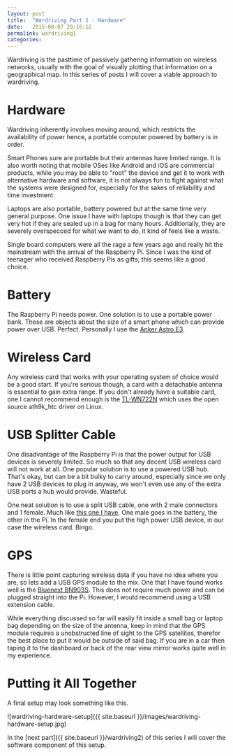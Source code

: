 ```yaml
---
layout: post
title:  "Wardriving Part 1 - Hardware"
date:   2015-08-07 20:16:12
permalink: wardriving1
categories: 
---
```

Wardriving is the pasttime of passively gathering information on wireless networks, usually with the goal of visually plotting that information on a geographical map. In this series of posts I will cover a viable approach to wardriving.

Hardware
===
Wardriving inherently involves moving around, which restricts the availability of power hence, a portable computer powered by battery is in order. 

Smart Phones sure are portable but their antennas have limited range. It is also worth noting that mobile OSes like Android and iOS are commercial products, while you may be able to "root" the device and get it to work with alternative hardware and software, it is not always fun to fight against what the systems were designed for, especially for the sakes of reliability and time investment.

Laptops are also portable, battery powered but at the same time very general purpose. One issue I have with laptops though is that they can get very hot if they are sealed up in a bag for many hours. Additionally, they are severely overspecced for what we want to do, it kind of feels like a waste.

Single board computers were all the rage a few years ago and really hit the mainstream with the arrival of the Raspberry Pi. Since I was the kind of teenager who received Raspberry Pis as gifts, this seems like a good choice.

Battery
===
The Raspberry Pi needs power. One solution is to use a portable power bank. These are objects about the size of a smart phone which can provide power over USB. Perfect. Personally I use the [Anker Astro E3](http://www.amazon.co.uk/gp/product/B0063AAIRG).

Wireless Card 
===
Any wireless card that works with your operating system of choice would be a good start. If you're serious though, a card with a detachable antenna is essential to gain extra range. If you don't already have a suitable card, one I cannot recommend enough is the [TL-WN722N](http://www.amazon.co.uk/gp/product/B002SZEOLG) which uses the open source ath9k_htc driver on Linux.

USB Splitter Cable 
===
One disadvantage of the Raspberry Pi is that the power output for USB devices is severely limited. So much so that any decent USB wireless card will not work at all. One popular solution is to use a powered USB hub. That's okay, but can be a bit bulky to carry around, especially since we only have 2 USB devices to plug in anyway, we won't even use any of the extra USB ports a hub would provide. Wasteful.

One neat solution is to use a split USB cable, one with 2 male connectors and 1 female. Much like [this one I have](http://www.amazon.co.uk/gp/product/B003OC4KX4). One male goes in the battery, the other in the Pi. In the female end you put the high power USB device, in our case the wireless card. Bingo.

GPS 
===
There is little point capturing wireless data if you have no idea where you are, so lets add a USB GPS module to the mix. One that I have found works well is the [Bluenext BN903S](http://www.amazon.co.uk/gp/product/B003Q6KZOQ). This does not require much power and can be plugged straight into the Pi. However, I would recommend using a USB extension cable. 

While everything discussed so far will easily fit inside a small bag or laptop bag depending on the size of the antenna, keep in mind that the GPS module requires a unobstructed line of sight to the GPS satellites, therefor the best place to put it would be outside of said bag. If you are in a car then taping it to the dashboard or back of the rear view mirror works quite well in my experience.

Putting it All Together
=== 
A final setup may look something like this.

![wardriving-hardware-setup]({{ site.baseurl }}/images/wardriving-hardware-setup.jpg)

In the [next part]({{ site.baseurl }}/wardriving2) of this series I will cover the software component of this setup.
